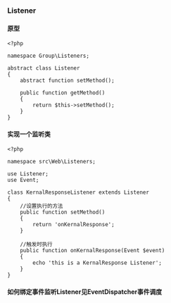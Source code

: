 ### Listener

#### 原型

```
<?php

namespace Group\Listeners;

abstract class Listener
{
    abstract function setMethod();

    public function getMethod()
    {
        return $this->setMethod();
    }
}
```

#### 实现一个监听类

```
<?php

namespace src\Web\Listeners;

use Listener;
use Event;

class KernalResponseListener extends Listener
{   
    //设置执行的方法
    public function setMethod()
    {
        return 'onKernalResponse';
    }

    //触发时执行
    public function onKernalResponse(Event $event)
    {
        echo 'this is a KernalResponse Listener';
    }
}
```

#### 如何绑定事件监听Listener见EventDispatcher事件调度



